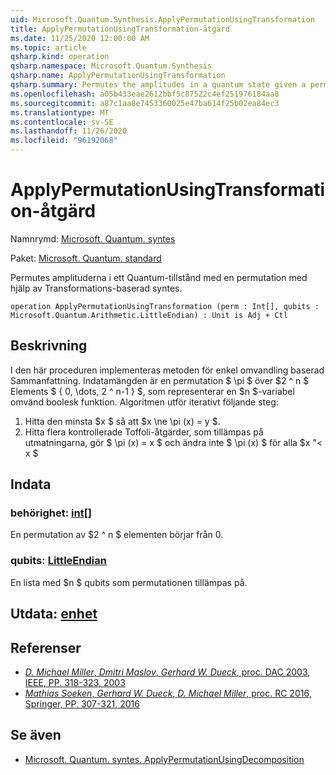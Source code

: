 ```yaml
---
uid: Microsoft.Quantum.Synthesis.ApplyPermutationUsingTransformation
title: ApplyPermutationUsingTransformation-åtgärd
ms.date: 11/25/2020 12:00:00 AM
ms.topic: article
qsharp.kind: operation
qsharp.namespace: Microsoft.Quantum.Synthesis
qsharp.name: ApplyPermutationUsingTransformation
qsharp.summary: Permutes the amplitudes in a quantum state given a permutation using transformation-based synthesis.
ms.openlocfilehash: a05b433eae2612bbf5c87522c4ef251976184aa8
ms.sourcegitcommit: a87c1aa8e7453360025e47ba614f25b02ea84ec3
ms.translationtype: MT
ms.contentlocale: sv-SE
ms.lasthandoff: 11/26/2020
ms.locfileid: "96192068"
---
```

# <a name="applypermutationusingtransformation-operation"></a>ApplyPermutationUsingTransformation-åtgärd

Namnrymd: [Microsoft. Quantum. syntes](xref:Microsoft.Quantum.Synthesis)

Paket: [Microsoft. Quantum. standard](https://nuget.org/packages/Microsoft.Quantum.Standard)


Permutes amplituderna i ett Quantum-tillstånd med en permutation med hjälp av Transformations-baserad syntes.

```qsharp
operation ApplyPermutationUsingTransformation (perm : Int[], qubits : Microsoft.Quantum.Arithmetic.LittleEndian) : Unit is Adj + Ctl
```


## <a name="description"></a>Beskrivning

I den här proceduren implementeras metoden för enkel omvandling baserad Sammanfattning.  Indatamängden är en permutation $ \pi $ över $2 ^ n $ Elements $ \{ 0, \dots, 2 ^ n-1 \} $, som representerar en $n $-variabel omvänd boolesk funktion.
Algoritmen utför iterativt följande steg:

1. Hitta den minsta $x $ så att $x \ne \pi (x) = y $.
2. Hitta flera kontrollerade Toffoli-åtgärder, som tillämpas på utmatningarna, gör $ \pi (x) = x $ och ändra inte $ \pi (x) $ för alla $x "< x $

## <a name="input"></a>Indata

### <a name="perm--int"></a>behörighet: [int](xref:microsoft.quantum.lang-ref.int)[]

En permutation av $2 ^ n $ elementen börjar från 0.


### <a name="qubits--littleendian"></a>qubits: [LittleEndian](xref:Microsoft.Quantum.Arithmetic.LittleEndian)

En lista med $n $ qubits som permutationen tillämpas på.



## <a name="output--unit"></a>Utdata: [enhet](xref:microsoft.quantum.lang-ref.unit)



## <a name="references"></a>Referenser

- [*D. Michael Miller*, *Dmitri Maslov*, *Gerhard W. Dueck*, proc. DAC 2003, IEEE, PP. 318-323, 2003](https://doi.org/10.1145/775832.775915)
- [*Mathias Soeken*, *Gerhard W. Dueck*, *D. Michael Miller*, proc. RC 2016, Springer, PP. 307-321, 2016](https://doi.org/10.1007/978-3-319-40578-0_22)

## <a name="see-also"></a>Se även

- [Microsoft. Quantum. syntes. ApplyPermutationUsingDecomposition](xref:Microsoft.Quantum.Synthesis.ApplyPermutationUsingDecomposition)